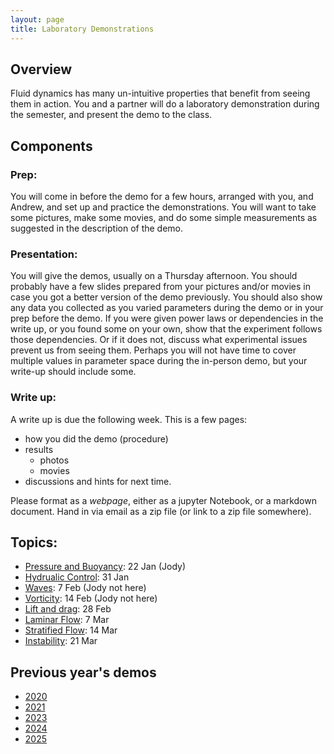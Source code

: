 ```yaml
---
layout: page
title: Laboratory Demonstrations
---
```


## Overview

Fluid dynamics has many un-intuitive properties that benefit from seeing them
in action.  You and a partner will do a laboratory demonstration during the
semester, and present the demo to the class.

## Components


### Prep:

You will come in before the demo for a few hours, arranged with you, and
Andrew, and set up and practice the demonstrations.  You will want to take
some pictures, make some movies, and do some simple measurements as suggested
in the description of the demo.

### Presentation:

You will give the demos, usually on a Thursday afternoon.  You should probably
have a few slides prepared from your pictures and/or movies in case you got a
better version of the demo previously.  You should also show any data you
collected as you varied parameters during the demo or in your prep before
the demo.  If you were given power laws or dependencies in the write up, or you
found some on your own, show that the experiment follows those dependencies.  Or
if it does not, discuss what experimental issues prevent us from seeing them.  Perhaps
you will not have time to cover multiple values in parameter space during the in-person
demo, but your write-up should include some.

### Write up:

A write up is due the following week.  This is a few pages:
 - how you did the demo (procedure)
 - results
   - photos
   - movies
 - discussions and hints for next time.

Please format as a *webpage*, either as a jupyter Notebook, or a markdown
document.  Hand in via email as a zip file (or link to a zip file somewhere).

## Topics:

  - [Pressure and Buoyancy](./PressureEos/): 22 Jan  (Jody)
  - [Hydrualic Control](./HydraulicControl/): 31 Jan
  - [Waves](./Waves/): 7 Feb (Jody not here)
  - [Vorticity](./Vorticity): 14 Feb (Jody not here)
  - [Lift and drag](./Lift): 28 Feb
  - [Laminar Flow](./LaminarFlow): 7 Mar
  - [Stratified Flow](./StratifiedFlow): 14 Mar
  - [Instability](./StratifiedFlow): 21 Mar

## Previous year's demos

  - [2020](../lab_demos20/)
  - [2021](../lab_demos21/)
  - [2023](../lab_demos23/)
  - [2024](../lab_demos24/)
  - [2025](../lab_demos25/)
